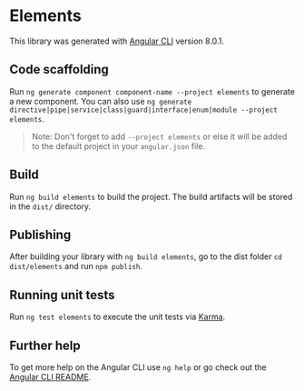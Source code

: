# Elements

This library was generated with [Angular CLI](https://github.com/angular/angular-cli) version 8.0.1.

## Code scaffolding

Run `ng generate component component-name --project elements` to generate a new component. You can also use `ng generate directive|pipe|service|class|guard|interface|enum|module --project elements`.

> Note: Don't forget to add `--project elements` or else it will be added to the default project in your `angular.json` file.

## Build

Run `ng build elements` to build the project. The build artifacts will be stored in the `dist/` directory.

## Publishing

After building your library with `ng build elements`, go to the dist folder `cd dist/elements` and run `npm publish`.

## Running unit tests

Run `ng test elements` to execute the unit tests via [Karma](https://karma-runner.github.io).

## Further help

To get more help on the Angular CLI use `ng help` or go check out the [Angular CLI README](https://github.com/angular/angular-cli/blob/master/README.md).
